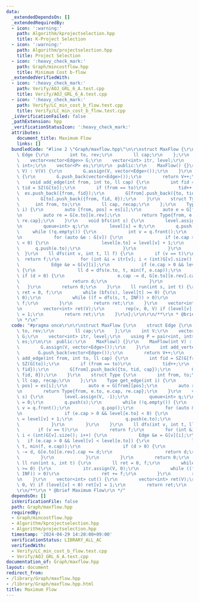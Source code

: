 ```yaml
---
data:
  _extendedDependsOn: []
  _extendedRequiredBy:
  - icon: ':warning:'
    path: Algorithm/kprojectselection.hpp
    title: K-Project Selection
  - icon: ':warning:'
    path: Algorithm/projectselection.hpp
    title: Project Selection
  - icon: ':heavy_check_mark:'
    path: Graph/mincostflow.hpp
    title: Minimum Cost b-flow
  _extendedVerifiedWith:
  - icon: ':heavy_check_mark:'
    path: Verify/AOJ_GRL_6_A.test.cpp
    title: Verify/AOJ_GRL_6_A.test.cpp
  - icon: ':heavy_check_mark:'
    path: Verify/LC_min_cost_b_flow.test.cpp
    title: Verify/LC_min_cost_b_flow.test.cpp
  _isVerificationFailed: false
  _pathExtension: hpp
  _verificationStatusIcon: ':heavy_check_mark:'
  attributes:
    document_title: Maximum Flow
    links: []
  bundledCode: "#line 2 \"Graph/maxflow.hpp\"\n\r\nstruct MaxFlow {\r\n    struct\
    \ Edge {\r\n        int to, rev;\r\n        ll cap;\r\n    };\r\n    int V;\r\n\
    \    vector<vector<Edge>> G;\r\n    vector<int> itr, level;\r\n    using P = pair<int,\
    \ int>;\r\n    vector<P> es;\r\n\r\n  public:\r\n    MaxFlow() {}\r\n    MaxFlow(int\
    \ V) : V(V) {\r\n        G.assign(V, vector<Edge>());\r\n    }\r\n    int add_vertex()\
    \ {\r\n        G.push_back(vector<Edge>());\r\n        return V++;\r\n    }\r\n\
    \    void add_edge(int from, int to, ll cap) {\r\n        int fid = SZ(G[from]),\
    \ tid = SZ(G[to]);\r\n        if (from == to)\r\n            tid++;\r\n      \
    \  es.push_back({from, fid});\r\n        G[from].push_back({to, tid, cap});\r\n\
    \        G[to].push_back({from, fid, 0});\r\n    }\r\n    struct Type {\r\n  \
    \      int from, to;\r\n        ll cap, recap;\r\n    };\r\n    Type get_edge(int\
    \ i) {\r\n        auto [from, pos] = es[i];\r\n        auto e = G[from][pos];\r\
    \n        auto re = G[e.to][e.rev];\r\n        return Type{from, e.to, e.cap,\
    \ re.cap};\r\n    }\r\n    void bfs(int s) {\r\n        level.assign(V, -1);\r\
    \n        queue<int> q;\r\n        level[s] = 0;\r\n        q.push(s);\r\n   \
    \     while (!q.empty()) {\r\n            int v = q.front();\r\n            q.pop();\r\
    \n            for (auto &e : G[v]) {\r\n                if (e.cap > 0 && level[e.to]\
    \ < 0) {\r\n                    level[e.to] = level[v] + 1;\r\n              \
    \      q.push(e.to);\r\n                }\r\n            }\r\n        }\r\n  \
    \  }\r\n    ll dfs(int v, int t, ll f) {\r\n        if (v == t)\r\n          \
    \  return f;\r\n        for (int &i = itr[v]; i < (int)G[v].size(); i++) {\r\n\
    \            Edge &e = G[v][i];\r\n            if (e.cap > 0 && level[v] < level[e.to])\
    \ {\r\n                ll d = dfs(e.to, t, min(f, e.cap));\r\n               \
    \ if (d > 0) {\r\n                    e.cap -= d, G[e.to][e.rev].cap += d;\r\n\
    \                    return d;\r\n                }\r\n            }\r\n     \
    \   }\r\n        return 0;\r\n    }\r\n    ll run(int s, int t) {\r\n        ll\
    \ ret = 0, f;\r\n        while (bfs(s), level[t] >= 0) {\r\n            itr.assign(V,\
    \ 0);\r\n            while ((f = dfs(s, t, INF)) > 0)\r\n                ret +=\
    \ f;\r\n        }\r\n        return ret;\r\n    }\r\n    vector<int> cut() {\r\
    \n        vector<int> ret(V);\r\n        rep(v, 0, V) if (level[v] < 0) ret[v]\
    \ = 1;\r\n        return ret;\r\n    }\r\n};\r\n\r\n/**\r\n * @brief Maximum Flow\r\
    \n */\n"
  code: "#pragma once\r\n\r\nstruct MaxFlow {\r\n    struct Edge {\r\n        int\
    \ to, rev;\r\n        ll cap;\r\n    };\r\n    int V;\r\n    vector<vector<Edge>>\
    \ G;\r\n    vector<int> itr, level;\r\n    using P = pair<int, int>;\r\n    vector<P>\
    \ es;\r\n\r\n  public:\r\n    MaxFlow() {}\r\n    MaxFlow(int V) : V(V) {\r\n\
    \        G.assign(V, vector<Edge>());\r\n    }\r\n    int add_vertex() {\r\n \
    \       G.push_back(vector<Edge>());\r\n        return V++;\r\n    }\r\n    void\
    \ add_edge(int from, int to, ll cap) {\r\n        int fid = SZ(G[from]), tid =\
    \ SZ(G[to]);\r\n        if (from == to)\r\n            tid++;\r\n        es.push_back({from,\
    \ fid});\r\n        G[from].push_back({to, tid, cap});\r\n        G[to].push_back({from,\
    \ fid, 0});\r\n    }\r\n    struct Type {\r\n        int from, to;\r\n       \
    \ ll cap, recap;\r\n    };\r\n    Type get_edge(int i) {\r\n        auto [from,\
    \ pos] = es[i];\r\n        auto e = G[from][pos];\r\n        auto re = G[e.to][e.rev];\r\
    \n        return Type{from, e.to, e.cap, re.cap};\r\n    }\r\n    void bfs(int\
    \ s) {\r\n        level.assign(V, -1);\r\n        queue<int> q;\r\n        level[s]\
    \ = 0;\r\n        q.push(s);\r\n        while (!q.empty()) {\r\n            int\
    \ v = q.front();\r\n            q.pop();\r\n            for (auto &e : G[v]) {\r\
    \n                if (e.cap > 0 && level[e.to] < 0) {\r\n                    level[e.to]\
    \ = level[v] + 1;\r\n                    q.push(e.to);\r\n                }\r\n\
    \            }\r\n        }\r\n    }\r\n    ll dfs(int v, int t, ll f) {\r\n \
    \       if (v == t)\r\n            return f;\r\n        for (int &i = itr[v];\
    \ i < (int)G[v].size(); i++) {\r\n            Edge &e = G[v][i];\r\n         \
    \   if (e.cap > 0 && level[v] < level[e.to]) {\r\n                ll d = dfs(e.to,\
    \ t, min(f, e.cap));\r\n                if (d > 0) {\r\n                    e.cap\
    \ -= d, G[e.to][e.rev].cap += d;\r\n                    return d;\r\n        \
    \        }\r\n            }\r\n        }\r\n        return 0;\r\n    }\r\n   \
    \ ll run(int s, int t) {\r\n        ll ret = 0, f;\r\n        while (bfs(s), level[t]\
    \ >= 0) {\r\n            itr.assign(V, 0);\r\n            while ((f = dfs(s, t,\
    \ INF)) > 0)\r\n                ret += f;\r\n        }\r\n        return ret;\r\
    \n    }\r\n    vector<int> cut() {\r\n        vector<int> ret(V);\r\n        rep(v,\
    \ 0, V) if (level[v] < 0) ret[v] = 1;\r\n        return ret;\r\n    }\r\n};\r\n\
    \r\n/**\r\n * @brief Maximum Flow\r\n */"
  dependsOn: []
  isVerificationFile: false
  path: Graph/maxflow.hpp
  requiredBy:
  - Graph/mincostflow.hpp
  - Algorithm/kprojectselection.hpp
  - Algorithm/projectselection.hpp
  timestamp: '2024-04-29 14:20:00+09:00'
  verificationStatus: LIBRARY_ALL_AC
  verifiedWith:
  - Verify/LC_min_cost_b_flow.test.cpp
  - Verify/AOJ_GRL_6_A.test.cpp
documentation_of: Graph/maxflow.hpp
layout: document
redirect_from:
- /library/Graph/maxflow.hpp
- /library/Graph/maxflow.hpp.html
title: Maximum Flow
---
```

